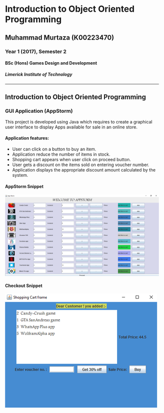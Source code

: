 # Introduction to Object Oriented Programming
## Muhammad Murtaza (K00223470)
### Year 1 (2017), Semester 2
#### BSc (Hons) Games Design and Development
##### Limerick Institute of Technology

---

## Introduction to Object Oriented Programming

### GUI Application (AppStorm)

This project is developed using Java which requires to create a graphical user interface to display Apps available for sale in an online store.

#### Application features:

* User can click on a button to buy an item.
* Application reduce the number of items in stock.
* Shopping cart appears when user click on proceed button.
* User gets a discount on the items sold on entering voucher number.
* Application displays the appropriate discount amount calculated by the system.


#### AppStorm Snippet

![GUI Application Snippet](Screenshots/AppStorm.png)


#### Checkout Snippet 

![Checkout Snippet](Screenshots/Checkout.png)
